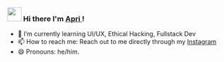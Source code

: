 ### <img src="https://media.tenor.com/images/b617c36f9db276d3146e974b8ff64f4c/tenor.gif" width="32"> Hi there I'm [Apri ](https://apriansyahrs.my.id)! 


- 🌱 I’m currently learning UI/UX, Ethical Hacking, Fullstack Dev
- 📫 How to reach me: Reach out to me directly through my [Instagram](https://instagram.com/uixarss)
- 😄 Pronouns: he/him.
<!-- - 👯 I’m looking to collaborate on ... -->
<!-- - 🤔 I’m looking for help with ... -->
<!-- - 💬 Ask me about ... -->
<!-- - ⚡ Fun fact: ... -->

<!-- ### Github Stats

[![Anurag's GitHub stats](https://github-readme-stats.vercel.app/api?username=apriansyahrs)](https://github.com/anuraghazra/github-readme-stats)

[![Top Langs](https://github-readme-stats.vercel.app/api/top-langs/?username=apriansyahrs&layout=compact)](https://github.com/anuraghazra/github-readme-stats)
-->
